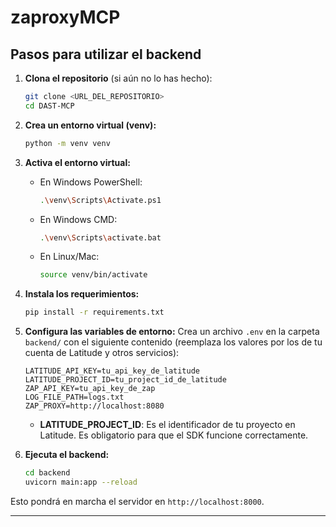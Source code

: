 # zaproxyMCP

## Pasos para utilizar el backend

1. **Clona el repositorio** (si aún no lo has hecho):
   ```sh
   git clone <URL_DEL_REPOSITORIO>
   cd DAST-MCP
   ```

2. **Crea un entorno virtual (venv):**
   ```sh
   python -m venv venv
   ```

3. **Activa el entorno virtual:**
   - En Windows PowerShell:
     ```sh
     .\venv\Scripts\Activate.ps1
     ```
   - En Windows CMD:
     ```sh
     .\venv\Scripts\activate.bat
     ```
   - En Linux/Mac:
     ```sh
     source venv/bin/activate
     ```

4. **Instala los requerimientos:**
   ```sh
   pip install -r requirements.txt
   ```

5. **Configura las variables de entorno:**
   Crea un archivo `.env` en la carpeta `backend/` con el siguiente contenido (reemplaza los valores por los de tu cuenta de Latitude y otros servicios):
   ```env
   LATITUDE_API_KEY=tu_api_key_de_latitude
   LATITUDE_PROJECT_ID=tu_project_id_de_latitude
   ZAP_API_KEY=tu_api_key_de_zap
   LOG_FILE_PATH=logs.txt
   ZAP_PROXY=http://localhost:8080
   ```
   - **LATITUDE_PROJECT_ID**: Es el identificador de tu proyecto en Latitude. Es obligatorio para que el SDK funcione correctamente.

6. **Ejecuta el backend:**
   ```sh
   cd backend
   uvicorn main:app --reload
   ```

Esto pondrá en marcha el servidor en `http://localhost:8000`.

---
